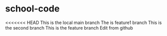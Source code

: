 # school-code
<<<<<<< HEAD
This is the local main branch 
The is feature1 branch
This is the second branch 
This is the feature branch
Edit from github

